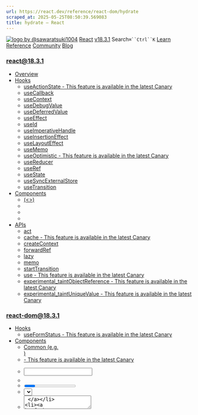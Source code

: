 ```yaml
---
url: https://react.dev/reference/react-dom/hydrate
scraped_at: 2025-05-25T08:50:39.569083
title: hydrate – React
---
```


[![logo by @sawaratsuki1004](https://18.react.dev/_next/image?url=%2Fimages%2Fuwu.png&w=128&q=75)](https://18.react.dev/)
[React](https://18.react.dev/)
[v18.3.1](https://18.react.dev/versions)
Search`⌘``Ctrl``K`
[Learn](https://18.react.dev/learn)
[Reference](https://18.react.dev/reference/react)
[Community](https://18.react.dev/community)
[Blog](https://18.react.dev/blog)
[](https://18.react.dev/community/translations)
[](https://github.com/facebook/react/releases)
### react@18.3.1
  * [Overview ](https://18.react.dev/reference/react "Overview")
  * [Hooks ](https://18.react.dev/reference/react/hooks "Hooks")
    * [useActionState  - This feature is available in the latest Canary](https://18.react.dev/reference/react/useActionState "useActionState")
    * [useCallback ](https://18.react.dev/reference/react/useCallback "useCallback")
    * [useContext ](https://18.react.dev/reference/react/useContext "useContext")
    * [useDebugValue ](https://18.react.dev/reference/react/useDebugValue "useDebugValue")
    * [useDeferredValue ](https://18.react.dev/reference/react/useDeferredValue "useDeferredValue")
    * [useEffect ](https://18.react.dev/reference/react/useEffect "useEffect")
    * [useId ](https://18.react.dev/reference/react/useId "useId")
    * [useImperativeHandle ](https://18.react.dev/reference/react/useImperativeHandle "useImperativeHandle")
    * [useInsertionEffect ](https://18.react.dev/reference/react/useInsertionEffect "useInsertionEffect")
    * [useLayoutEffect ](https://18.react.dev/reference/react/useLayoutEffect "useLayoutEffect")
    * [useMemo ](https://18.react.dev/reference/react/useMemo "useMemo")
    * [useOptimistic  - This feature is available in the latest Canary](https://18.react.dev/reference/react/useOptimistic "useOptimistic")
    * [useReducer ](https://18.react.dev/reference/react/useReducer "useReducer")
    * [useRef ](https://18.react.dev/reference/react/useRef "useRef")
    * [useState ](https://18.react.dev/reference/react/useState "useState")
    * [useSyncExternalStore ](https://18.react.dev/reference/react/useSyncExternalStore "useSyncExternalStore")
    * [useTransition ](https://18.react.dev/reference/react/useTransition "useTransition")
  * [Components ](https://18.react.dev/reference/react/components "Components")
    * [<Fragment> (<>) ](https://18.react.dev/reference/react/Fragment "<Fragment> \(<>\)")
    * [<Profiler> ](https://18.react.dev/reference/react/Profiler "<Profiler>")
    * [<StrictMode> ](https://18.react.dev/reference/react/StrictMode "<StrictMode>")
    * [<Suspense> ](https://18.react.dev/reference/react/Suspense "<Suspense>")
  * [APIs ](https://18.react.dev/reference/react/apis "APIs")
    * [act ](https://18.react.dev/reference/react/act "act")
    * [cache  - This feature is available in the latest Canary](https://18.react.dev/reference/react/cache "cache")
    * [createContext ](https://18.react.dev/reference/react/createContext "createContext")
    * [forwardRef ](https://18.react.dev/reference/react/forwardRef "forwardRef")
    * [lazy ](https://18.react.dev/reference/react/lazy "lazy")
    * [memo ](https://18.react.dev/reference/react/memo "memo")
    * [startTransition ](https://18.react.dev/reference/react/startTransition "startTransition")
    * [use  - This feature is available in the latest Canary](https://18.react.dev/reference/react/use "use")
    * [experimental_taintObjectReference  - This feature is available in the latest Canary](https://18.react.dev/reference/react/experimental_taintObjectReference "experimental_taintObjectReference")
    * [experimental_taintUniqueValue  - This feature is available in the latest Canary](https://18.react.dev/reference/react/experimental_taintUniqueValue "experimental_taintUniqueValue")
### react-dom@18.3.1
  * [Hooks ](https://18.react.dev/reference/react-dom/hooks "Hooks")
    * [useFormStatus  - This feature is available in the latest Canary](https://18.react.dev/reference/react-dom/hooks/useFormStatus "useFormStatus")
  * [Components ](https://18.react.dev/reference/react-dom/components "Components")
    * [Common (e.g. <div>) ](https://18.react.dev/reference/react-dom/components/common "Common \(e.g. <div>\)")
    * [<form> - This feature is available in the latest Canary](https://18.react.dev/reference/react-dom/components/form "<form>")
    * [<input> ](https://18.react.dev/reference/react-dom/components/input "<input>")
    * [<option> ](https://18.react.dev/reference/react-dom/components/option "<option>")
    * [<progress> ](https://18.react.dev/reference/react-dom/components/progress "<progress>")
    * [<select> ](https://18.react.dev/reference/react-dom/components/select "<select>")
    * [<textarea> ](https://18.react.dev/reference/react-dom/components/textarea "<textarea>")
    * [<link> - This feature is available in the latest Canary](https://18.react.dev/reference/react-dom/components/link "<link>")
    * [<meta> - This feature is available in the latest Canary](https://18.react.dev/reference/react-dom/components/meta "<meta>")
    * [<script> - This feature is available in the latest Canary](https://18.react.dev/reference/react-dom/components/script "<script>")
    * [<style> - This feature is available in the latest Canary](https://18.react.dev/reference/react-dom/components/style "<style>")
    * [<title> - This feature is available in the latest Canary](https://18.react.dev/reference/react-dom/components/title "<title>")
  * [APIs ](https://18.react.dev/reference/react-dom "APIs")
    * [createPortal ](https://18.react.dev/reference/react-dom/createPortal "createPortal")
    * [flushSync ](https://18.react.dev/reference/react-dom/flushSync "flushSync")
    * [findDOMNode ](https://18.react.dev/reference/react-dom/findDOMNode "findDOMNode")
    * [hydrate ](https://18.react.dev/reference/react-dom/hydrate "hydrate")
    * [preconnect  - This feature is available in the latest Canary](https://18.react.dev/reference/react-dom/preconnect "preconnect")
    * [prefetchDNS  - This feature is available in the latest Canary](https://18.react.dev/reference/react-dom/prefetchDNS "prefetchDNS")
    * [preinit  - This feature is available in the latest Canary](https://18.react.dev/reference/react-dom/preinit "preinit")
    * [preinitModule  - This feature is available in the latest Canary](https://18.react.dev/reference/react-dom/preinitModule "preinitModule")
    * [preload  - This feature is available in the latest Canary](https://18.react.dev/reference/react-dom/preload "preload")
    * [preloadModule  - This feature is available in the latest Canary](https://18.react.dev/reference/react-dom/preloadModule "preloadModule")
    * [render ](https://18.react.dev/reference/react-dom/render "render")
    * [unmountComponentAtNode ](https://18.react.dev/reference/react-dom/unmountComponentAtNode "unmountComponentAtNode")
  * [Client APIs ](https://18.react.dev/reference/react-dom/client "Client APIs")
    * [createRoot ](https://18.react.dev/reference/react-dom/client/createRoot "createRoot")
    * [hydrateRoot ](https://18.react.dev/reference/react-dom/client/hydrateRoot "hydrateRoot")
  * [Server APIs ](https://18.react.dev/reference/react-dom/server "Server APIs")
    * [renderToNodeStream ](https://18.react.dev/reference/react-dom/server/renderToNodeStream "renderToNodeStream")
    * [renderToPipeableStream ](https://18.react.dev/reference/react-dom/server/renderToPipeableStream "renderToPipeableStream")
    * [renderToReadableStream ](https://18.react.dev/reference/react-dom/server/renderToReadableStream "renderToReadableStream")
    * [renderToStaticMarkup ](https://18.react.dev/reference/react-dom/server/renderToStaticMarkup "renderToStaticMarkup")
    * [renderToStaticNodeStream ](https://18.react.dev/reference/react-dom/server/renderToStaticNodeStream "renderToStaticNodeStream")
    * [renderToString ](https://18.react.dev/reference/react-dom/server/renderToString "renderToString")
### Rules of React
  * [Overview ](https://18.react.dev/reference/rules "Overview")
    * [Components and Hooks must be pure ](https://18.react.dev/reference/rules/components-and-hooks-must-be-pure "Components and Hooks must be pure")
    * [React calls Components and Hooks ](https://18.react.dev/reference/rules/react-calls-components-and-hooks "React calls Components and Hooks")
    * [Rules of Hooks ](https://18.react.dev/reference/rules/rules-of-hooks "Rules of Hooks")
### React Server Components
  * [Server Components  - This feature is available in the latest Canary](https://18.react.dev/reference/rsc/server-components "Server Components")
  * [Server Actions  - This feature is available in the latest Canary](https://18.react.dev/reference/rsc/server-actions "Server Actions")
  * [Directives  - This feature is available in the latest Canary](https://18.react.dev/reference/rsc/directives "Directives")
    * ['use client'  - This feature is available in the latest Canary](https://18.react.dev/reference/rsc/use-client "'use client'")
    * ['use server'  - This feature is available in the latest Canary](https://18.react.dev/reference/rsc/use-server "'use server'")
### Legacy APIs
  * [Legacy React APIs ](https://18.react.dev/reference/react/legacy "Legacy React APIs")
    * [Children ](https://18.react.dev/reference/react/Children "Children")
    * [cloneElement ](https://18.react.dev/reference/react/cloneElement "cloneElement")
    * [Component ](https://18.react.dev/reference/react/Component "Component")
    * [createElement ](https://18.react.dev/reference/react/createElement "createElement")
    * [createFactory ](https://18.react.dev/reference/react/createFactory "createFactory")
    * [createRef ](https://18.react.dev/reference/react/createRef "createRef")
    * [isValidElement ](https://18.react.dev/reference/react/isValidElement "isValidElement")
    * [PureComponent ](https://18.react.dev/reference/react/PureComponent "PureComponent")


Is this page useful?
[API Reference](https://18.react.dev/reference/react)
[APIs](https://18.react.dev/reference/react-dom)
# hydrate[](https://18.react.dev/reference/react-dom/hydrate#undefined "Link for this heading")
### Deprecated
This API will be removed in a future major version of React.
In React 18, `hydrate` was replaced by [`hydrateRoot`.](https://18.react.dev/reference/react-dom/client/hydrateRoot) Using `hydrate` in React 18 will warn that your app will behave as if it’s running React 17. Learn more [here.](https://18.react.dev/blog/2022/03/08/react-18-upgrade-guide#updates-to-client-rendering-apis)
`hydrate` lets you display React components inside a browser DOM node whose HTML content was previously generated by [`react-dom/server`](https://18.react.dev/reference/react-dom/server) in React 17 and below.
```

hydrate(reactNode, domNode, callback?)

```

  * [Reference ](https://18.react.dev/reference/react-dom/hydrate#reference)
    * [`hydrate(reactNode, domNode, callback?)` ](https://18.react.dev/reference/react-dom/hydrate#hydrate)
  * [Usage ](https://18.react.dev/reference/react-dom/hydrate#usage)
    * [Hydrating server-rendered HTML ](https://18.react.dev/reference/react-dom/hydrate#hydrating-server-rendered-html)
    * [Suppressing unavoidable hydration mismatch errors ](https://18.react.dev/reference/react-dom/hydrate#suppressing-unavoidable-hydration-mismatch-errors)
    * [Handling different client and server content ](https://18.react.dev/reference/react-dom/hydrate#handling-different-client-and-server-content)


## Reference [](https://18.react.dev/reference/react-dom/hydrate#reference "Link for Reference ")
### `hydrate(reactNode, domNode, callback?)` [](https://18.react.dev/reference/react-dom/hydrate#hydrate "Link for this heading")
Call `hydrate` in React 17 and below to “attach” React to existing HTML that was already rendered by React in a server environment.
```

import { hydrate } from 'react-dom';
hydrate(reactNode, domNode);

```

React will attach to the HTML that exists inside the `domNode`, and take over managing the DOM inside it. An app fully built with React will usually only have one `hydrate` call with its root component.
[See more examples below.](https://18.react.dev/reference/react-dom/hydrate#usage)
#### Parameters [](https://18.react.dev/reference/react-dom/hydrate#parameters "Link for Parameters ")
  * `reactNode`: The “React node” used to render the existing HTML. This will usually be a piece of JSX like `<App />` which was rendered with a `ReactDOM Server` method such as `renderToString(<App />)` in React 17.
  * `domNode`: A [DOM element](https://developer.mozilla.org/en-US/docs/Web/API/Element) that was rendered as the root element on the server.
  * **optional** : `callback`: A function. If passed, React will call it after your component is hydrated.


#### Returns [](https://18.react.dev/reference/react-dom/hydrate#returns "Link for Returns ")
`hydrate` returns null.
#### Caveats [](https://18.react.dev/reference/react-dom/hydrate#caveats "Link for Caveats ")
  * `hydrate` expects the rendered content to be identical with the server-rendered content. React can patch up differences in text content, but you should treat mismatches as bugs and fix them.
  * In development mode, React warns about mismatches during hydration. There are no guarantees that attribute differences will be patched up in case of mismatches. This is important for performance reasons because in most apps, mismatches are rare, and so validating all markup would be prohibitively expensive.
  * You’ll likely have only one `hydrate` call in your app. If you use a framework, it might do this call for you.
  * If your app is client-rendered with no HTML rendered already, using `hydrate()` is not supported. Use [render()](https://18.react.dev/reference/react-dom/render) (for React 17 and below) or [createRoot()](https://18.react.dev/reference/react-dom/client/createRoot) (for React 18+) instead.


## Usage [](https://18.react.dev/reference/react-dom/hydrate#usage "Link for Usage ")
Call `hydrate` to attach a React component into a server-rendered browser DOM node.
```

import { hydrate } from 'react-dom';
hydrate(<App />, document.getElementById('root'));

```

Using `hydrate()` to render a client-only app (an app without server-rendered HTML) is not supported. Use [`render()`](https://18.react.dev/reference/react-dom/render) (in React 17 and below) or [`createRoot()`](https://18.react.dev/reference/react-dom/client/createRoot) (in React 18+) instead.
### Hydrating server-rendered HTML [](https://18.react.dev/reference/react-dom/hydrate#hydrating-server-rendered-html "Link for Hydrating server-rendered HTML ")
In React, “hydration” is how React “attaches” to existing HTML that was already rendered by React in a server environment. During hydration, React will attempt to attach event listeners to the existing markup and take over rendering the app on the client.
In apps fully built with React, **you will usually only hydrate one “root”, once at startup for your entire app**.
index.jsindex.htmlApp.js
index.js
Reset[Fork](https://codesandbox.io/api/v1/sandboxes/define?parameters=N4IgZglgNgpgziAXKOAnAxgeggOwCYwAeAdAFYLIjoD2OALjPUiBALYAO1qdABAOTFMcOgE9YcYujhw-AbgA6ONp249gPABYi8qAIYMeAXx5hU1Vv1Qxd6OgFo85uYuVdeAQXbsTZiwMye7GQyCjiKWjr6MAAUADyBPJgAfAA0PI7oAK6sjHTEAOYwdACisDn0AEIiAJJ40Xxm1HR8AJQtoSApLHAVuLqoIkhgulBwMIZd7DYA1rqFwbRIoDT0uczAijw88iA4ujk7iNsgVjZ5BABuOymbxxcwqHAQtIfHAAzEH2_XtzusurhXjshBhsPgiMEfjgtjs4OhUBB2HQ4K8NtCtsdhP06ECTtZbHY4QikXAeFjuFCMccAEaZaB4XGnAlExHIni0-mUjE7BjCRn4-wskk8Xm8Ox2RgXAC85EcrC5MJAMFIMFs_LOhPhrNJytVOJAtwmvxABHYjAIOHQEHgqNuiqZ-qOOwAegBGAAcn0-CuODoc5lxbs9Xx9Oz9QuRgYArF7vgb0Ub0TtLgARGBm8GW60opBqQyKQydbq9PYDIYjMYTEDsTLUqAQLC4AgkDR0VhQJZUWgMJiIECxACE4tuAAkACoAWQAMjwVj3eLgngQeLE8BALjwIHgpWHqE0dkliEfYpg1xckrcAO66UmFHAPKJ4HzmHgJakiHh-uVCB73VDERRxQvHBV3XTdt13fcQCSWINFdJIRxgKAoGoNJLy4KA8AHE84Jg0912AosIB6Poy0QYZRnGLo0CwQJgk7Oc1j7IgVF4AhhkyKBeDATJLToZ5oUCaIWjUW4rDoTJUGhWD4MQ5DUJ4dDUEw7DMFw0J8xwIiSNLQZyIrKiQBooRRHESRpAY7smJAAAqUT0WpahCEJCAAC9cHyI5HNQAhUDsRzCA0xRFEcvAPzRLYwG7OxhlYaARCOOBdBwOBCQeCAwFCLZ_lQfJcCOAAmN52EC24pjwNccE8ng3iCsIcDg-zsv6PKcDsOhqHYI5atuKL6Bc1yYEKgqSrq8ICqangcta9rOu6rKTGip5BsK4rSpwTTwgAZkm6bcFmrqaoWvrBTcoaeA9UaC2ChqABZdpa_aOsOnr0ROgbztdAA2K6NpujQowe3Knrmo7eqWs6jldW7fs2hqvqBmbnvm8H-uWz6RvWuGaGXCLFrRyGLuIAqYFYMacE4ybysq_I7Fwet70JOhsVW2Gbu0kt-j0ijKyrBgOCgKJmHhawGDsP1dC8EBDCAA&query=file%3D%252Fsrc%252Findex.js%26utm_medium%3Dsandpack&environment=create-react-app "Open in CodeSandbox")
```
import './styles.css';
import { hydrate } from 'react-dom';
import App from './App.js';
hydrate(<App />, document.getElementById('root'));

```

Usually you shouldn’t need to call `hydrate` again or to call it in more places. From this point on, React will be managing the DOM of your application. To update the UI, your components will [use state.](https://18.react.dev/reference/react/useState)
For more information on hydration, see the docs for [`hydrateRoot`.](https://18.react.dev/reference/react-dom/client/hydrateRoot)
### Suppressing unavoidable hydration mismatch errors [](https://18.react.dev/reference/react-dom/hydrate#suppressing-unavoidable-hydration-mismatch-errors "Link for Suppressing unavoidable hydration mismatch errors ")
If a single element’s attribute or text content is unavoidably different between the server and the client (for example, a timestamp), you may silence the hydration mismatch warning.
To silence hydration warnings on an element, add `suppressHydrationWarning={true}`:
index.jsindex.htmlApp.js
App.js
Reset[Fork](https://codesandbox.io/api/v1/sandboxes/define?parameters=N4IgZglgNgpgziAXKOAnAxgeggOwCYwAeAdAFYLIjoD2OALjPUiBALYAO1qdABAOTFMcOgE9YcYujhw-AbgA6ONp249gPABYi8qAIYMeAXx5hU1Vv1Qxd6OgFo85uYuVdeAQXbsTZiwMye7GQyCjiKWjr6MAAUADyBPJgAfAA0PI7oAK6sjHTEAOYwdACisDn0AEIiAJJ40Xxm1HR8AJQtoSApLHAVuLqoIkhgulBwMIZd7DYA1rqFwbRIoDT0uczAijw88iA4ujk7iNsgVjZ5BABuOymbxxcwqHAQtIfHAAzEH2_XtzusurhXjshBhsPgiMEfjgtjs4OhUBB2HQ4K8NtCtsdhP06ECTtZbHY4QikXAeFjuFCMccAEaZaB4XGnAlExHIni0-mUjE7BjCRn4-wskk8Xm8Ox2RgXAC85EcrC5MJAMFIMFs_LOhPhrNJytVOJAtwmvxABHYjAIOHQEHgqNuiqZ-qOOwAegBGAAcn0-CuODoc5lxbs9Xx9Oz9QuRgYArF7vgb0Ub0TtLgARGBm8GW60opBqQyKQydbq9PYDIYjMYTEDsTLUqAQLC4AgkDR0VhQJZUWgMJiIECxACE4tuAAkACoAWQAMjwVj3eLgngQeLE8BALjwIHgpWHqE0dkliEfYpg1xckrcAO66UmFHAPKJ4HzmHgJakiHh-uVCB73VDERRxQvHBV3XTdt13fcQCSWINFdJIAGFMlQKx6B4FMoiON5XUwbDMAAJjeQiTzgmDT3XYCiwgHo-jLRBhlGcYujQLBAmCTs5zWPsiBUXgCGGTIoF4MBMktOhnmhQJohaNRbisOhkOhaI7RXOCyUyLwrGkEdtD0cTaAAdX6JQcHyKVgDoVBMnGYCqS2JCUNydDMLUe9L2chhpOIOhqCnah0BGGAMIYABlSzcHyaT83RLYSPg252gLRQqJo0tBnoismJAFihFEcRJGkDjuy4kAACpZPRalqEIQkIAALwio4qtQAhUDsKrCFCaLFCqvAPzRLYwG7OxhlYaARCOOBdBwOBCQeCAwFCLZ_lQfJcCOQj2E624pjwNdTKwrrFHCV0KuW_o1pwOwfPYQ7biG-harqmANvwrajrCHANHws6eBWy7ruoW6eDeJaTGGp5no2t53qSz6NAAZl-_7cEB4HQfuiH6pengPVhnBuq-gAWZGLtRm67vRB7BWxo5XQANnxwmNCjUnVvJoHKcGrGodxommeOr76bZgGKZBsHqaenHXTe7aCcFmhlwG8HHsh6XiHwmBWA-xRBN-3b9vyOxcHre9CTobFoYFz6UpLfp0oYysqwYDgoCiZh4WsBg7D9XQvBAQwgA&query=file%3D%252Fsrc%252FApp.js%26utm_medium%3Dsandpack&environment=create-react-app "Open in CodeSandbox")
```
export default function App() {
 return (
  <h1 suppressHydrationWarning={true}>
   Current Date: {new Date().toLocaleDateString()}
  </h1>
 );
}

```

This only works one level deep, and is intended to be an escape hatch. Don’t overuse it. Unless it’s text content, React still won’t attempt to patch it up, so it may remain inconsistent until future updates.
### Handling different client and server content [](https://18.react.dev/reference/react-dom/hydrate#handling-different-client-and-server-content "Link for Handling different client and server content ")
If you intentionally need to render something different on the server and the client, you can do a two-pass rendering. Components that render something different on the client can read a [state variable](https://18.react.dev/reference/react/useState) like `isClient`, which you can set to `true` in an [Effect](https://18.react.dev/reference/react/useEffect):
index.jsindex.htmlApp.js
App.js
Reset[Fork](https://codesandbox.io/api/v1/sandboxes/define?parameters=N4IgZglgNgpgziAXKOAnAxgeggOwCYwAeAdAFYLIjoD2OALjPUiBALYAO1qdABAOTFMcOgE9YcYujhw-AbgA6ONp249gPABYi8qAIYMeAXx5hU1Vv1Qxd6OgFo85uYuVdeAQXbsTZiwMye7GQyCjiKWjr6MAAUADyBPJgAfAA0PI7oAK6sjHTEAOYwdACisDn0AEIiAJJ40Xxm1HR8AJQtoSApLHAVuLqoIkhgulBwMIZd7DYA1rqFwbRIoDT0uczAijw88iA4ujk7iNsgVjZ5BABuOymbxxcwqHAQtIfHAAzEH2_XtzusurhXjshBhsPgiMEfjgtjs4OhUBB2HQ4K8NtCtsdhP06ECTtZbHY4QikXAeFjuFCMccAEaZaB4XGnAlExHIni0-mUjE7BjCRn4-wskk8Xm8Ox2RgXAC85EcrC5MJAMFIMFs_LOhPhrNJytVOJAtwmvxABHYjAIOHQEHgqNuiqZ-qOOwAegBGAAcn0-CuODoc5lxbs9Xx9Oz9QuRgYArF7vgb0Ub0TtLgARGBm8GW60opBqQyKQydbq9PYDIYjMYTEDsTLUqAQLC4AgkDR0VhQJZUWgMJiIECxACE4tuAAkACoAWQAMjwVj3eLgngQeLE8BALjwIHgpWHqE0dkliEfYpg1xckrcAO66UmFHAPKJ4HzmHgJakiHh-uVCB73VDERRxQvHBV3XTdt13fcQCSWINFdJJqlJABlX8HhPOCYNPddgKLCAej6MtEGGUZxi6NAsECYJOznNY-1cVR1EyMYkLoKI0iYmBijAMA9SMZ8LDDAUdlCRQiBUXgCGGTIoF4MBMktOhnmhQJohaNRbhWYQeAAbTwgBhetcjSMY6EQgzrXoABdHgpR4DiWKiaJiLGdpFFuDiuJ42xolUmyknU9EthMszDPoaI6FQTIYFchM0m0yyYtuKw6EyVBoWiO0VwwzKtmAfTQt4AB-fhEJ4czcj4Hgjj4UqUNQP8-HzQKV0wbL0RiprcPw0tBiIitSJAcihFEcRJGkaju1okAACoAq2alqEIQkIAAL1wfIjgW1ACFQOwFsIUImsUBa8A_NEtjAbs7GGVhoBEI44F0HA4EJB4IDAUItn-VB8lwI4ACY3nYA7bimPA1xwDaeDeQ63JwOC5p4b7fpwOw6Godgjhh25LvoZaVpgAH_uB2Gwnh_7EeR3A0YxrHPpMK6ngJgGgZBnAjvhgBmSn-hRmnMeh-nccFVbCZ4D0SYLOGNAAFh5n7qfRgXsfRYX8bF10ADZJfZ6Wo3lvmlbpnHGdFo5XRlnWOY0TWDcV2nBZNvGmY14m2Y5mhl3OhnnbN8XiH-mBWFJxRpMRsGIfyOxcHre9CVY7gWatuGupLfpeuc8YqwYDgoCiZh4WsBg7D9XQvBAQwgA&query=file%3D%252Fsrc%252FApp.js%26utm_medium%3Dsandpack&environment=create-react-app "Open in CodeSandbox")
```
import { useState, useEffect } from "react";
export default function App() {
 const [isClient, setIsClient] = useState(false);
 useEffect(() => {
  setIsClient(true);
 }, []);
 return (
  <h1>
   {isClient ? 'Is Client' : 'Is Server'}
  </h1>
 );
}

```

This way the initial render pass will render the same content as the server, avoiding mismatches, but an additional pass will happen synchronously right after hydration.
### Pitfall
This approach makes hydration slower because your components have to render twice. Be mindful of the user experience on slow connections. The JavaScript code may load significantly later than the initial HTML render, so rendering a different UI immediately after hydration may feel jarring to the user.
[PreviousfindDOMNode](https://18.react.dev/reference/react-dom/findDOMNode)[Nextpreconnect](https://18.react.dev/reference/react-dom/preconnect)
[](https://opensource.fb.com/)
Copyright © Meta Platforms, Inc
no uwu plz
uwu?
Logo by[@sawaratsuki1004](https://twitter.com/sawaratsuki1004)
[Learn React](https://18.react.dev/learn)
[Quick Start](https://18.react.dev/learn)
[Installation](https://18.react.dev/learn/installation)
[Describing the UI](https://18.react.dev/learn/describing-the-ui)
[Adding Interactivity](https://18.react.dev/learn/adding-interactivity)
[Managing State](https://18.react.dev/learn/managing-state)
[Escape Hatches](https://18.react.dev/learn/escape-hatches)
[API Reference](https://18.react.dev/reference/react)
[React APIs](https://18.react.dev/reference/react)
[React DOM APIs](https://18.react.dev/reference/react-dom)
[Community](https://18.react.dev/community)
[Code of Conduct](https://github.com/facebook/react/blob/main/CODE_OF_CONDUCT.md)
[Meet the Team](https://18.react.dev/community/team)
[Docs Contributors](https://18.react.dev/community/docs-contributors)
[Acknowledgements](https://18.react.dev/community/acknowledgements)
More
[Blog](https://18.react.dev/blog)
[React Native](https://reactnative.dev/)
[Privacy](https://opensource.facebook.com/legal/privacy)
[Terms](https://opensource.fb.com/legal/terms/)
[](https://www.facebook.com/react)[](https://twitter.com/reactjs)[](https://bsky.app/profile/react.dev)[](https://github.com/facebook/react)
## On this page
  * [Overview](https://18.react.dev/reference/react-dom/hydrate)
  * [Reference ](https://18.react.dev/reference/react-dom/hydrate#reference)
  * [`hydrate(reactNode, domNode, callback?)` ](https://18.react.dev/reference/react-dom/hydrate#hydrate)
  * [Usage ](https://18.react.dev/reference/react-dom/hydrate#usage)
  * [Hydrating server-rendered HTML ](https://18.react.dev/reference/react-dom/hydrate#hydrating-server-rendered-html)
  * [Suppressing unavoidable hydration mismatch errors ](https://18.react.dev/reference/react-dom/hydrate#suppressing-unavoidable-hydration-mismatch-errors)
  * [Handling different client and server content ](https://18.react.dev/reference/react-dom/hydrate#handling-different-client-and-server-content)




